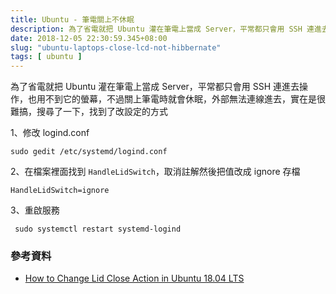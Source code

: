 ```yaml
---
title: Ubuntu - 筆電關上不休眠
description: 為了省電就把 Ubuntu 灌在筆電上當成 Server，平常都只會用 SSH 連進去操作，也用不到它的螢幕，不過關上筆電時就會休眠，外部無法連線進去，實在是很難搞，搜尋了一下，找到了改設定的方式
date: 2018-12-05 22:30:59.345+08:00
slug: "ubuntu-laptops-close-lcd-not-hibbernate"
tags: [ ubuntu ]
---
```


為了省電就把 Ubuntu 灌在筆電上當成 Server，平常都只會用 SSH 連進去操作，也用不到它的螢幕，不過關上筆電時就會休眠，外部無法連線進去，實在是很難搞，搜尋了一下，找到了改設定的方式

1、修改 logind.conf

```shell
sudo gedit /etc/systemd/logind.conf
```

2、在檔案裡面找到 `HandleLidSwitch`，取消註解然後把值改成 ignore 存檔

```shell
HandleLidSwitch=ignore
```

3、重啟服務

```shell
 sudo systemctl restart systemd-logind
```


### 參考資料

- [How to Change Lid Close Action in Ubuntu 18.04 LTS](http://tipsonubuntu.com/2018/04/28/change-lid-close-action-ubuntu-18-04-lts/)